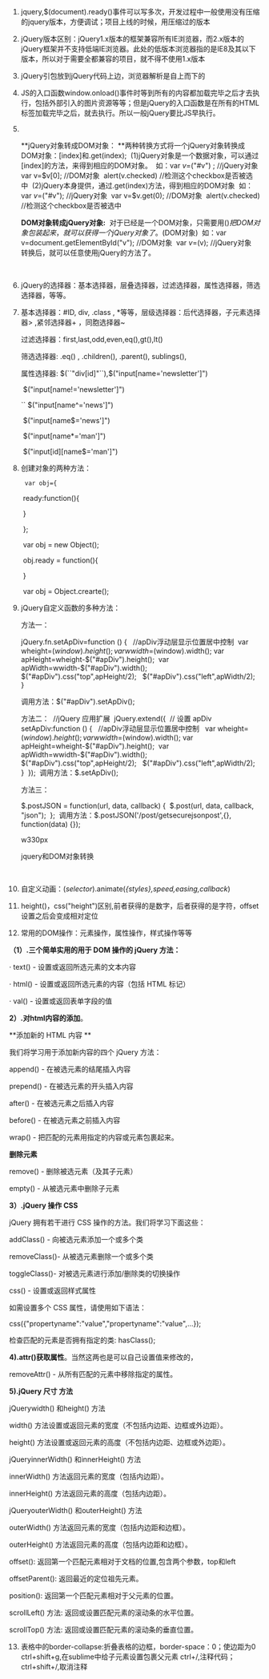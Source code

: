 1. jquery,$(document).ready()事件可以写多次，开发过程中一般使用没有压缩的jquery版本，方便调试；项目上线的时候，用压缩过的版本

2. jQuery版本区别：jQuery1.x版本的框架兼容所有IE浏览器，而2.x版本的jQuery框架并不支持低端IE浏览器。此处的低版本浏览器指的是IE8及其以下版本，所以对于需要全都兼容的项目，就不得不使用1.x版本

3. jQuery引包放到jQuery代码上边，浏览器解析是自上而下的

4. JS的入口函数window.onload()事件时等到所有的内容都加载完毕之后才去执行，包括外部引入的图片资源等等；但是jQuery的入口函数是在所有的HTML标签加载完毕之后，就去执行。所以一般jQuery要比JS早执行。

5. ​

   **jQuery对象转成DOM对象： **两种转换方式将一个jQuery对象转换成DOM对象：[index]和.get(index); 
   (1)jQuery对象是一个数据对象，可以通过[index]的方法，来得到相应的DOM对象。 
   如：var $v =$("#v") ; //jQuery对象 
   var v=$v[0]; //DOM对象 
   alert(v.checked) //检测这个checkbox是否被选中 
   (2)jQuery本身提供，通过.get(index)方法，得到相应的DOM对象 
   如：var $v=$("#v"); //jQuery对象 
   var v=$v.get(0); //DOM对象 
   alert(v.checked) //检测这个checkbox是否被选中 

   **DOM对象转成jQuery对象:** 
   对于已经是一个DOM对象，只需要用$()把DOM对象包装起来，就可以获得一个jQuery对象了。$(DOM对象) 
   如：var v=document.getElementById("v"); //DOM对象 
   var $v=$(v); //jQuery对象 
   转换后，就可以任意使用jQuery的方法了。 

   ​

6. jQuery的选择器：基本选择器，层叠选择器，过滤选择器，属性选择器，筛选选择器，等等。

7. 基本选择器：#ID, div,  .class , *等等，层级选择器：后代选择器，子元素选择器>  ,紧邻选择器+  ，同胞选择器~     

   过滤选择器：first,last,odd,even,eq(),gt(),lt()

   筛选选择器:  .eq()   ,   .children(),    .parent(),    sublings(),

   属性选择器:  $(``"div[id]"``),$("input[name='newsletter']")

   ​                   $("input[name!='newsletter']")

   ``		   $("input[name^='news']")  			

   ​		    $("input[name$='news']") 

   ​		    $("input[name*='man']")  

   ​		    $("input[id][name$='man']") 

8. 创建对象的两种方法：

    	var obj={

   ​		ready:function(){

   ​		}

   ​	};

   ​	var obj = new Object();

   ​	obj.ready = function(){

   ​	}

   ​	var obj = Object.crearte();

9. jQuery自定义函数的多种方法：

   方法一：

   jQuery.fn.setApDiv=function () { 
   ​	//apDiv浮动层显示位置居中控制 
   ​	var wheight=$(window).height(); 
   ​	var wwidth=$(window).width(); 
   ​	var apHeight=wheight-$("#apDiv").height(); 
   ​	var apWidth=wwidth-$("#apDiv").width(); 
   ​	$("#apDiv").css("top",apHeight/2); 
   ​	$("#apDiv").css("left",apWidth/2); 
   } 

   调用方法：$("#apDiv").setApDiv(); 

   方法二： 
   //jQuery 应用扩展 
   jQuery.extend({ 
   // 设置 apDiv 
   ​	setApDiv:function () { 
   ​	//apDiv浮动层显示位置居中控制 
   ​	var wheight=$(window).height(); 
   ​	var wwidth=$(window).width(); 
   ​	var apHeight=wheight-$("#apDiv").height(); 
   ​	var apWidth=wwidth-$("#apDiv").width(); 
   ​	$("#apDiv").css("top",apHeight/2); 
   ​	$("#apDiv").css("left",apWidth/2); 
   } 
   }); 
   调用方法：$.setApDiv();

   方法三： 

   $.postJSON = function(url, data, callback) { 
   $.post(url, data, callback, "json"); 
   }; 
   调用方法：$.postJSON('/post/getsecurejsonpost',{}, function(data) {}); 

   w330px

   jquery和DOM对象转换

   ​

10. 自定义动画：(*selector*).animate(*{styles},speed,easing,callback*)

11. height()，css("height")区别,前者获得的是数字，后者获得的是字符，offset设置之后会变成相对定位

12. 常用的DOM操作：元素操作，属性操作，样式操作等等

   **（1）.三个简单实用的用于 DOM 操作的 jQuery 方法：** 

   · text() - 设置或返回所选元素的文本内容 

   · html() - 设置或返回所选元素的内容（包括 HTML 标记） 

   · val() - 设置或返回表单字段的值 

   **2）.对html内容的添加**。

   **添加新的 HTML 内容 ** 

   我们将学习用于添加新内容的四个 jQuery 方法： 

   append() - 在被选元素的结尾插入内容 

   prepend() - 在被选元素的开头插入内容

   after() - 在被选元素之后插入内容 

   before() - 在被选元素之前插入内容

   wrap() - 把匹配的元素用指定的内容或元素包裹起来。

   **删除元素** 

   remove() - 删除被选元素（及其子元素）

   empty() - 从被选元素中删除子元素

   **3）.jQuery 操作 CSS** 

   jQuery 拥有若干进行 CSS 操作的方法。我们将学习下面这些： 

   addClass() - 向被选元素添加一个或多个类 

   removeClass()- 从被选元素删除一个或多个类 

   toggleClass()- 对被选元素进行添加/删除类的切换操作 

   css() - 设置或返回样式属性 

   如需设置多个 CSS 属性，请使用如下语法： 

   css({"propertyname":"value","propertyname":"value",...}); 

   检查匹配的元素是否拥有指定的类:   hasClass();

   **4).attr()获取属性**。当然这两也是可以自己设置值来修改的，

   removeAttr() -   从所有匹配的元素中移除指定的属性。

   **5).jQuery 尺寸 方法** 

   jQuerywidth() 和height() 方法 

   width() 方法设置或返回元素的宽度（不包括内边距、边框或外边距）。 

   height() 方法设置或返回元素的高度（不包括内边距、边框或外边距）。 

   jQueryinnerWidth() 和innerHeight() 方法 

   innerWidth() 方法返回元素的宽度（包括内边距）。 

   innerHeight() 方法返回元素的高度（包括内边距）。 

   jQueryouterWidth() 和outerHeight() 方法 

   outerWidth() 方法返回元素的宽度（包括内边距和边框）。 

   outerHeight() 方法返回元素的高度（包括内边距和边框）。

   offset():  返回第一个匹配元素相对于文档的位置,包含两个参数，top和left

   offsetParent():   返回最近的定位祖先元素。

   position():  返回第一个匹配元素相对于父元素的位置。

   scrollLeft() 方法:   返回或设置匹配元素的滚动条的水平位置。

   scrollTop() 方法:   返回或设置匹配元素的滚动条的垂直位置。

13. 表格中的border-collapse:折叠表格的边框，border-space：0；使边距为0 
    ctrl+shift+g,在sublime中给子元素设置包裹父元素
    ctrl+/,注释代码；ctrl+shift+/,取消注释

   

   ​